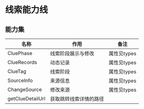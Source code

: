 # 线索能力线

## 能力集

|名称|作用|备注|
|--|--|--|
|CluePhase|线索阶段展示与修改|属性见types|
|ClueRecords|动态记录|属性见types|
|ClueTag|线索阶段|属性见types|
|SourceInfo|来源信息|属性见types|
|ChangeSource|修改来源|属性见types|
|getClueDetailUrl|获取跳转线索详情的路径||
